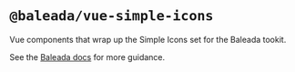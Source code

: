 # `@baleada/vue-simple-icons`

Vue components that wrap up the Simple Icons set for the Baleada tookit.

See the [Baleada docs](https://baleada.netlify.com) for more guidance.
